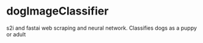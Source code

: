 # dogImageClassifier
s2i and fastai web scraping and neural network. Classifies dogs as a puppy or adult
